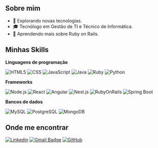 ## Sobre mim

- 🤔 Explorando novas tecnologias.
- 🎓 Tecnólogo em Gestão de TI e Técnico de Informática.
- 🌱 Aprendendo mais sobre Ruby on Rails.

## Minhas Skills

**Linguagens de programação**

![HTML5](https://img.shields.io/badge/-HTML5-333333?style=flat&logo=HTML5)
![CSS](https://img.shields.io/badge/-CSS-333333?style=flat&logo=CSS3&logoColor=1572B6)
![JavaScript](https://img.shields.io/badge/-JavaScript-333333?style=flat&logo=javascript)
![Java](https://img.shields.io/badge/-Java-333333?style=flat&logo=java)
![Ruby](https://img.shields.io/badge/-Ruby-333333?style=flat&logo=ruby)
![Python](https://img.shields.io/badge/-Python-333333?style=flat&logo=python)

**Frameworks**

![Node.js](https://img.shields.io/badge/-Node.js-333333?style=flat&logo=nodedotjs)
![React](https://img.shields.io/badge/-React-333333?style=flat&logo=react)
![Angular](https://img.shields.io/badge/-Angular-333333?style=flat&logo=angular)
![Nest.js](https://img.shields.io/badge/-Nest.js-333333?style=flat&logo=nestjs)
![RubyOnRails](https://img.shields.io/badge/-RubyOnRails-333333?style=flat&logo=rubyonrails)
![Spring Boot](https://img.shields.io/badge/-SpringBoot-333333?style=flat&logo=springboot)

**Bancos de dados**

![MySQL](https://img.shields.io/badge/-MySQL-333333?style=flat&logo=mysql)
![PostgreSQL](https://img.shields.io/badge/-PostgreSQL-333333?style=flat&logo=postgresql)
![MongoDB](https://img.shields.io/badge/-MongoDB-333333?style=flat&logo=mongodb)

## Onde me encontrar

[![Linkedin](https://img.shields.io/badge/-felipemmmori-blue?style=flat-square&logo=Linkedin&logoColor=white&link=https://www.linkedin.com/in/felipemmmori/)](https://www.linkedin.com/in/felipemmmori/)
[![Gmail Badge](https://img.shields.io/badge/-fmatheusog@gmail.com-006bed?style=flat-square&logo=Gmail&logoColor=white&link=mailto:SEU-EMAIL)](mailto:SEU-EMAIL)
[![GitHub](https://img.shields.io/github/followers/fmatheusog?label=follow&style=social)](https://github.com/fmatheusog)
